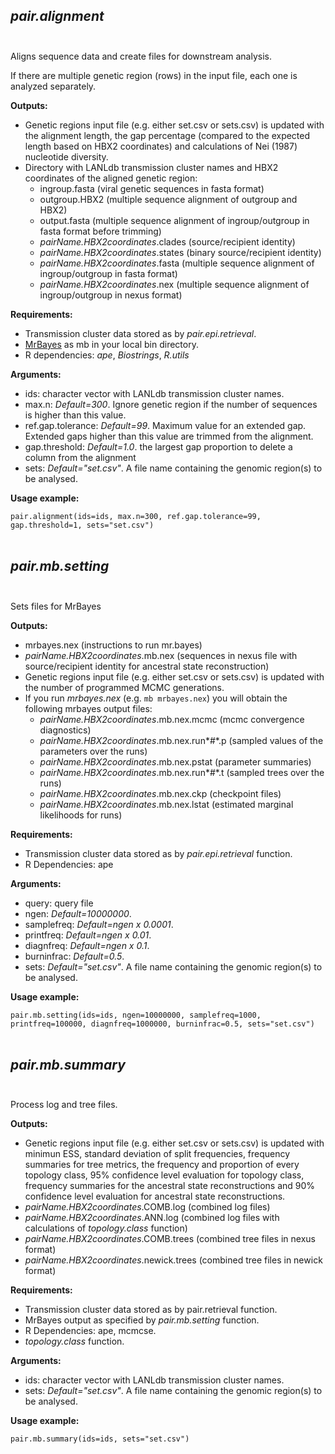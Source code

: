 ## *pair.alignment* <br/><br/>

Aligns sequence data and create files for downstream analysis.

If there are multiple genetic region (rows) in the input file, each one is analyzed separately.

**Outputs:**

- Genetic regions input file (e.g. either set.csv or sets.csv) is updated with the alignment length, the gap percentage (compared to the expected length based on HBX2 coordinates) and calculations of Nei (1987) nucleotide diversity. 
- Directory with LANLdb transmission cluster names and HBX2 coordinates of the aligned genetic region:
  - ingroup.fasta (viral genetic sequences in fasta format)
  - outgroup.HBX2 (multiple sequence alignment of outgroup and HBX2)
  - output.fasta (multiple sequence alignment of ingroup/outgroup in fasta format before trimming)
  - *pairName.HBX2coordinates*.clades (source/recipient identity)
  - *pairName.HBX2coordinates*.states (binary source/recipient identity)
  - *pairName.HBX2coordinates*.fasta (multiple sequence alignment of ingroup/outgroup in fasta format)
  - *pairName.HBX2coordinates*.nex (multiple sequence alignment of ingroup/outgroup in nexus format)

**Requirements:** 

- Transmission cluster data stored as by *pair.epi.retrieval*.
- [MrBayes](https://nbisweden.github.io/MrBayes/download.html) as mb in your local bin directory. 
- R dependencies: *ape*, *Biostrings*, *R.utils*

**Arguments:**

- ids: character vector with LANLdb transmission cluster names.
- max.n: *Default=300*. Ignore genetic region if the number of sequences is higher than this value.
- ref.gap.tolerance: *Default=99*. Maximum value for an extended gap. Extended gaps higher than this value are trimmed from the alignment.
- gap.threshold: *Default=1.0*. the largest gap proportion to delete a column from the alignment
- sets: *Default="set.csv"*. A file name containing the genomic region(s) to be analysed. 

**Usage example:**

`pair.alignment(ids=ids, max.n=300, ref.gap.tolerance=99, gap.threshold=1, sets="set.csv")` <br/><br/>

## *pair.mb.setting* <br/><br/>

Sets files for MrBayes

**Outputs:**

- mrbayes.nex (instructions to run mr.bayes)
- *pairName.HBX2coordinates*.mb.nex (sequences in nexus file with source/recipient identity for ancestral state reconstruction)
- Genetic regions input file (e.g. either set.csv or sets.csv) is updated with the number of programmed MCMC generations. 
- If you run *mrbayes.nex* (e.g. `mb mrbayes.nex`) you will obtain the following mrbayes output files:
  - *pairName.HBX2coordinates*.mb.nex.mcmc (mcmc convergence diagnostics)
  - *pairName.HBX2coordinates*.mb.nex.run*#*.p (sampled values of the parameters over the runs)
  - *pairName.HBX2coordinates*.mb.nex.pstat (parameter summaries)
  - *pairName.HBX2coordinates*.mb.nex.run*#*.t (sampled trees over the runs)
  - *pairName.HBX2coordinates*.mb.nex.ckp (checkpoint files)
  - *pairName.HBX2coordinates*.mb.nex.lstat (estimated marginal likelihoods for runs)

**Requirements:**


- Transmission cluster data stored as by *pair.epi.retrieval* function.
- R Dependencies: ape


**Arguments:**

- query: query file
- ngen: *Default=10000000*.
- samplefreq: *Default=ngen x 0.0001*.
- printfreq: *Default=ngen x 0.01*.
- diagnfreq: *Default=ngen x 0.1*.
- burninfrac: *Default=0.5*.
- sets: *Default="set.csv"*. A file name containing the genomic region(s) to be analysed. 

**Usage example:**

`pair.mb.setting(ids=ids, ngen=10000000, samplefreq=1000, printfreq=100000, diagnfreq=1000000, burninfrac=0.5, sets="set.csv")`<br/><br/>

## *pair.mb.summary* <br/><br/> 

Process log and tree files.

**Outputs:**

- Genetic regions input file (e.g. either set.csv or sets.csv) is updated with minimun ESS, standard deviation of split frequencies, frequency summaries for tree metrics, the frequency and proportion of every topology class, 95% confidence level evaluation for topology class, frequency summaries for the ancestral state reconstructions and 90% confidence level evaluation for ancestral state reconstructions.
- *pairName.HBX2coordinates*.COMB.log (combined log files)
- *pairName.HBX2coordinates*.ANN.log (combined log files with calculations of *topology.class* function)
- *pairName.HBX2coordinates*.COMB.trees (combined tree files in nexus format)
- *pairName.HBX2coordinates*.newick.trees (combined tree files in newick format)

**Requirements:**

- Transmission cluster data stored as by pair.retrieval function.
- MrBayes output as specified by *pair.mb.setting* function.
- R Dependencies: ape, mcmcse.
- *topology.class* function.

**Arguments:**

- ids: character vector with LANLdb transmission cluster names.
- sets: *Default="set.csv"*. A file name containing the genomic region(s) to be analysed. 

**Usage example:**

`pair.mb.summary(ids=ids, sets="set.csv")`<br/><br/>


